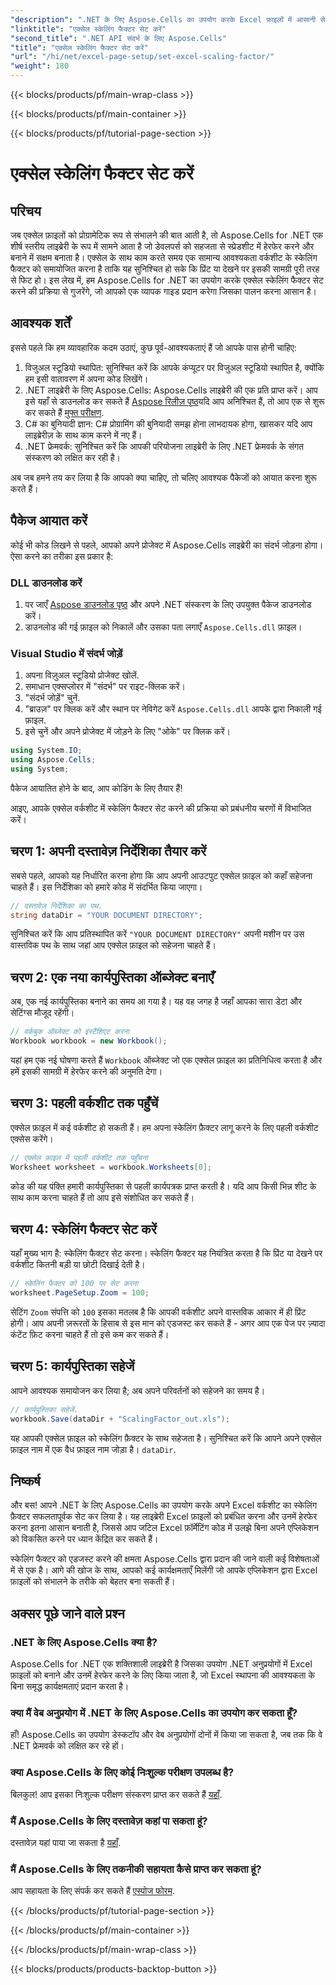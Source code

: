 ```yaml
---
"description": ".NET के लिए Aspose.Cells का उपयोग करके Excel फ़ाइलों में आसानी से हेरफेर करना और स्केलिंग फैक्टर को अनुकूलित करना सीखें।"
"linktitle": "एक्सेल स्केलिंग फैक्टर सेट करें"
"second_title": ".NET API संदर्भ के लिए Aspose.Cells"
"title": "एक्सेल स्केलिंग फैक्टर सेट करें"
"url": "/hi/net/excel-page-setup/set-excel-scaling-factor/"
"weight": 180
---
```


{{< blocks/products/pf/main-wrap-class >}}

{{< blocks/products/pf/main-container >}}

{{< blocks/products/pf/tutorial-page-section >}}

# एक्सेल स्केलिंग फैक्टर सेट करें

## परिचय

जब एक्सेल फ़ाइलों को प्रोग्रामेटिक रूप से संभालने की बात आती है, तो Aspose.Cells for .NET एक शीर्ष स्तरीय लाइब्रेरी के रूप में सामने आता है जो डेवलपर्स को सहजता से स्प्रेडशीट में हेरफेर करने और बनाने में सक्षम बनाता है। एक्सेल के साथ काम करते समय एक सामान्य आवश्यकता वर्कशीट के स्केलिंग फैक्टर को समायोजित करना है ताकि यह सुनिश्चित हो सके कि प्रिंट या देखने पर इसकी सामग्री पूरी तरह से फिट हो। इस लेख में, हम Aspose.Cells for .NET का उपयोग करके एक्सेल स्केलिंग फैक्टर सेट करने की प्रक्रिया से गुजरेंगे, जो आपको एक व्यापक गाइड प्रदान करेगा जिसका पालन करना आसान है।

## आवश्यक शर्तें

इससे पहले कि हम व्यावहारिक कदम उठाएं, कुछ पूर्व-आवश्यकताएं हैं जो आपके पास होनी चाहिए:

1. विजुअल स्टूडियो स्थापित: सुनिश्चित करें कि आपके कंप्यूटर पर विजुअल स्टूडियो स्थापित है, क्योंकि हम इसी वातावरण में अपना कोड लिखेंगे।
2. .NET लाइब्रेरी के लिए Aspose.Cells: Aspose.Cells लाइब्रेरी की एक प्रति प्राप्त करें। आप इसे यहाँ से डाउनलोड कर सकते हैं [Aspose रिलीज़ पृष्ठ](https://releases.aspose.com/cells/net/)यदि आप अनिश्चित हैं, तो आप एक से शुरू कर सकते हैं [मुफ्त परीक्षण](https://releases.aspose.com/).
3. C# का बुनियादी ज्ञान: C# प्रोग्रामिंग की बुनियादी समझ होना लाभदायक होगा, खासकर यदि आप लाइब्रेरीज़ के साथ काम करने में नए हैं।
4. .NET फ्रेमवर्क: सुनिश्चित करें कि आपकी परियोजना लाइब्रेरी के लिए .NET फ्रेमवर्क के संगत संस्करण को लक्षित कर रही है।

अब जब हमने तय कर लिया है कि आपको क्या चाहिए, तो चलिए आवश्यक पैकेजों को आयात करना शुरू करते हैं।

## पैकेज आयात करें

कोई भी कोड लिखने से पहले, आपको अपने प्रोजेक्ट में Aspose.Cells लाइब्रेरी का संदर्भ जोड़ना होगा। ऐसा करने का तरीका इस प्रकार है:

### DLL डाउनलोड करें

1. पर जाएँ [Aspose डाउनलोड पृष्ठ](https://releases.aspose.com/cells/net/) और अपने .NET संस्करण के लिए उपयुक्त पैकेज डाउनलोड करें।
2. डाउनलोड की गई फ़ाइल को निकालें और उसका पता लगाएँ `Aspose.Cells.dll` फ़ाइल।

### Visual Studio में संदर्भ जोड़ें

1. अपना विज़ुअल स्टूडियो प्रोजेक्ट खोलें.
2. समाधान एक्सप्लोरर में "संदर्भ" पर राइट-क्लिक करें।
3. "संदर्भ जोड़ें" चुनें. 
4. "ब्राउज़" पर क्लिक करें और स्थान पर नेविगेट करें `Aspose.Cells.dll` आपके द्वारा निकाली गई फ़ाइल.
5. इसे चुनें और अपने प्रोजेक्ट में जोड़ने के लिए "ओके" पर क्लिक करें।

```csharp
using System.IO;
using Aspose.Cells;
using System;
```

पैकेज आयातित होने के बाद, आप कोडिंग के लिए तैयार हैं!

आइए, आपके एक्सेल वर्कशीट में स्केलिंग फैक्टर सेट करने की प्रक्रिया को प्रबंधनीय चरणों में विभाजित करें।

## चरण 1: अपनी दस्तावेज़ निर्देशिका तैयार करें

सबसे पहले, आपको यह निर्धारित करना होगा कि आप अपनी आउटपुट एक्सेल फ़ाइल को कहाँ सहेजना चाहते हैं। इस निर्देशिका को हमारे कोड में संदर्भित किया जाएगा। 

```csharp
// दस्तावेज़ निर्देशिका का पथ.
string dataDir = "YOUR DOCUMENT DIRECTORY";
```

सुनिश्चित करें कि आप प्रतिस्थापित करें `"YOUR DOCUMENT DIRECTORY"` अपनी मशीन पर उस वास्तविक पथ के साथ जहां आप एक्सेल फ़ाइल को सहेजना चाहते हैं।

## चरण 2: एक नया कार्यपुस्तिका ऑब्जेक्ट बनाएँ

अब, एक नई कार्यपुस्तिका बनाने का समय आ गया है। यह वह जगह है जहाँ आपका सारा डेटा और सेटिंग्स मौजूद रहेंगी।

```csharp
// वर्कबुक ऑब्जेक्ट को इंस्टैंशिएट करना
Workbook workbook = new Workbook();
```

यहां हम एक नई घोषणा करते हैं `Workbook` ऑब्जेक्ट जो एक एक्सेल फ़ाइल का प्रतिनिधित्व करता है और हमें इसकी सामग्री में हेरफेर करने की अनुमति देगा।

## चरण 3: पहली वर्कशीट तक पहुँचें

एक्सेल फ़ाइल में कई वर्कशीट हो सकती हैं। हम अपना स्केलिंग फ़ैक्टर लागू करने के लिए पहली वर्कशीट एक्सेस करेंगे।

```csharp
// एक्सेल फ़ाइल में पहली वर्कशीट तक पहुँचना
Worksheet worksheet = workbook.Worksheets[0];
```

कोड की यह पंक्ति हमारी कार्यपुस्तिका से पहली कार्यपत्रक प्राप्त करती है। यदि आप किसी भिन्न शीट के साथ काम करना चाहते हैं तो आप इसे संशोधित कर सकते हैं।

## चरण 4: स्केलिंग फैक्टर सेट करें

यहाँ मुख्य भाग है: स्केलिंग फैक्टर सेट करना। स्केलिंग फैक्टर यह नियंत्रित करता है कि प्रिंट या देखने पर वर्कशीट कितनी बड़ी या छोटी दिखाई देती है।

```csharp
// स्केलिंग फैक्टर को 100 पर सेट करना
worksheet.PageSetup.Zoom = 100;
```

सेटिंग `Zoom` संपत्ति को `100` इसका मतलब है कि आपकी वर्कशीट अपने वास्तविक आकार में ही प्रिंट होगी। आप अपनी ज़रूरतों के हिसाब से इस मान को एडजस्ट कर सकते हैं - अगर आप एक पेज पर ज़्यादा कंटेंट फ़िट करना चाहते हैं तो इसे कम कर सकते हैं।

## चरण 5: कार्यपुस्तिका सहेजें

आपने आवश्यक समायोजन कर लिया है; अब अपने परिवर्तनों को सहेजने का समय है।

```csharp
// कार्यपुस्तिका सहेजें.
workbook.Save(dataDir + "ScalingFactor_out.xls");
```

यह आपकी एक्सेल फ़ाइल को स्केलिंग फ़ैक्टर के साथ सहेजता है। सुनिश्चित करें कि आपने अपने एक्सेल फ़ाइल नाम में एक वैध फ़ाइल नाम जोड़ा है। `dataDir`.

## निष्कर्ष

और बस! आपने .NET के लिए Aspose.Cells का उपयोग करके अपने Excel वर्कशीट का स्केलिंग फ़ैक्टर सफलतापूर्वक सेट कर लिया है। यह लाइब्रेरी Excel फ़ाइलों को प्रबंधित करना और उनमें हेरफेर करना इतना आसान बनाती है, जिससे आप जटिल Excel फ़ॉर्मेटिंग कोड में उलझे बिना अपने एप्लिकेशन को विकसित करने पर ध्यान केंद्रित कर सकते हैं।

स्केलिंग फैक्टर को एडजस्ट करने की क्षमता Aspose.Cells द्वारा प्रदान की जाने वाली कई विशेषताओं में से एक है। आगे की खोज के साथ, आपको कई कार्यक्षमताएँ मिलेंगी जो आपके एप्लिकेशन द्वारा Excel फ़ाइलों को संभालने के तरीके को बेहतर बना सकती हैं।

## अक्सर पूछे जाने वाले प्रश्न

### .NET के लिए Aspose.Cells क्या है?  
Aspose.Cells for .NET एक शक्तिशाली लाइब्रेरी है जिसका उपयोग .NET अनुप्रयोगों में Excel फ़ाइलों को बनाने और उनमें हेरफेर करने के लिए किया जाता है, जो Excel स्थापना की आवश्यकता के बिना समृद्ध कार्यक्षमताएं प्रदान करता है।

### क्या मैं वेब अनुप्रयोग में .NET के लिए Aspose.Cells का उपयोग कर सकता हूँ?  
हाँ! Aspose.Cells का उपयोग डेस्कटॉप और वेब अनुप्रयोगों दोनों में किया जा सकता है, जब तक कि वे .NET फ्रेमवर्क को लक्षित कर रहे हों।

### क्या Aspose.Cells के लिए कोई निःशुल्क परीक्षण उपलब्ध है?  
बिलकुल! आप इसका निःशुल्क परीक्षण संस्करण प्राप्त कर सकते हैं [यहाँ](https://releases.aspose.com/).

### मैं Aspose.Cells के लिए दस्तावेज़ कहां पा सकता हूं?  
दस्तावेज़ यहां पाया जा सकता है [यहाँ](https://reference.aspose.com/cells/net/).

### मैं Aspose.Cells के लिए तकनीकी सहायता कैसे प्राप्त कर सकता हूं?  
आप सहायता के लिए संपर्क कर सकते हैं [एस्पोज फोरम](https://forum.aspose.com/c/cells/9).

{{< /blocks/products/pf/tutorial-page-section >}}

{{< /blocks/products/pf/main-container >}}

{{< /blocks/products/pf/main-wrap-class >}}

{{< blocks/products/products-backtop-button >}}